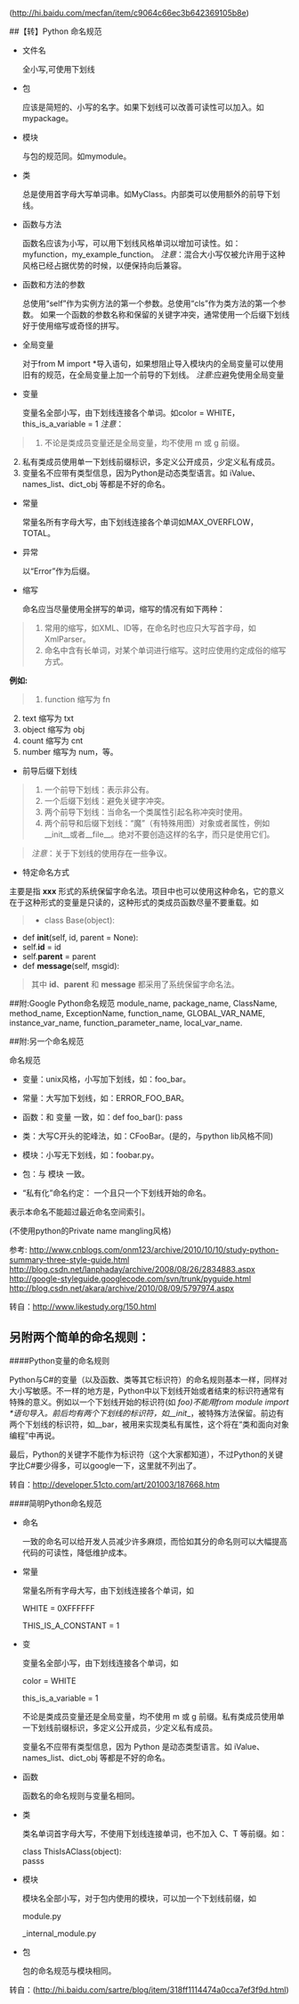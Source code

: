 (http://hi.baidu.com/mecfan/item/c9064c66ec3b642369105b8e)

##【转】Python 命名规范

- 文件名

	全小写,可使用下划线

- 包

	应该是简短的、小写的名字。如果下划线可以改善可读性可以加入。如mypackage。

- 模块

	与包的规范同。如mymodule。

- 类

	总是使用首字母大写单词串。如MyClass。内部类可以使用额外的前导下划线。

- 函数与方法

	函数名应该为小写，可以用下划线风格单词以增加可读性。如：myfunction，my_example_function。
	*注意*：混合大小写仅被允许用于这种风格已经占据优势的时候，以便保持向后兼容。

- 函数和方法的参数

	总使用“self”作为实例方法的第一个参数。总使用“cls”作为类方法的第一个参数。
	如果一个函数的参数名称和保留的关键字冲突，通常使用一个后缀下划线好于使用缩写或奇怪的拼写。

- 全局变量

	对于from M import *导入语句，如果想阻止导入模块内的全局变量可以使用旧有的规范，在全局变量上加一个前导的下划线。
	*注意*:应避免使用全局变量

- 变量

	变量名全部小写，由下划线连接各个单词。如color = WHITE，this_is_a_variable = 1
	*注意*：

>1. 不论是类成员变量还是全局变量，均不使用 m 或 g 前缀。
2. 私有类成员使用单一下划线前缀标识，多定义公开成员，少定义私有成员。
3. 变量名不应带有类型信息，因为Python是动态类型语言。如 iValue、names_list、dict_obj 等都是不好的命名。

- 常量

	常量名所有字母大写，由下划线连接各个单词如MAX_OVERFLOW，TOTAL。

- 异常

	以“Error”作为后缀。

- 缩写

	命名应当尽量使用全拼写的单词，缩写的情况有如下两种：
>1. 常用的缩写，如XML、ID等，在命名时也应只大写首字母，如XmlParser。
>2. 命名中含有长单词，对某个单词进行缩写。这时应使用约定成俗的缩写方式。

**例如:**
>1. function 缩写为 fn
2. text 缩写为 txt
3. object 缩写为 obj
4. count 缩写为 cnt
5. number 缩写为 num，等。

- 前导后缀下划线

>1. 一个前导下划线：表示非公有。
>2. 一个后缀下划线：避免关键字冲突。
>3. 两个前导下划线：当命名一个类属性引起名称冲突时使用。
>4. 两个前导和后缀下划线：“魔”（有特殊用图）对象或者属性，例如__init__或者__file__。绝对不要创造这样的名字，而只是使用它们。

>*注意*：关于下划线的使用存在一些争议。

- 特定命名方式

主要是指 __xxx__ 形式的系统保留字命名法。项目中也可以使用这种命名，它的意义在于这种形式的变量是只读的，这种形式的类成员函数尽量不要重载。如

>* class Base(object):
* def __init__(self, id, parent = None):
* self.__id__ = id
* self.__parent__ = parent
* def __message__(self, msgid):

>其中 __id__、__parent__ 和 __message__ 都采用了系统保留字命名法。


##附:Google Python命名规范
module_name, package_name, ClassName, method_name, ExceptionName, function_name, GLOBAL_VAR_NAME, instance_var_name, function_parameter_name, local_var_name.


##附:另一个命名规范

命名规范

* 变量：unix风格，小写加下划线，如：foo_bar。
* 常量：大写加下划线，如：ERROR_FOO_BAR。
* 函数：和 变量 一致，如：def foo_bar(): pass
* 类：大写C开头的驼峰法，如：CFooBar。(是的，与python lib风格不同)
* 模块：小写无下划线，如：foobar.py。
* 包：与 模块 一致。

* “私有化”命名约定： 一个且只一个下划线开始的命名。

表示本命名不能超过最近命名空间索引。

(不使用python的Private name mangling风格)

参考:
http://www.cnblogs.com/onm123/archive/2010/10/10/study-python-summary-three-style-guide.html
http://blog.csdn.net/lanphaday/archive/2008/08/26/2834883.aspx
http://google-styleguide.googlecode.com/svn/trunk/pyguide.html
http://blog.csdn.net/akara/archive/2010/08/09/5797974.aspx

转自：http://www.likestudy.org/150.html


## 另附两个简单的命名规则：

####Python变量的命名规则

Python与C#的变量（以及函数、类等其它标识符）的命名规则基本一样，同样对大小写敏感。不一样的地方是，Python中以下划线开始或者结束的标识符通常有特殊的意义。例如以一个下划线开始的标识符(如 _foo)不能用from module import *语句导入。前后均有两个下划线的标识符，如__init__，被特殊方法保留。前边有两个下划线的标识符，如__bar，被用来实现类私有属性，这个将在“类和面向对象编程”中再说。

最后，Python的关键字不能作为标识符（这个大家都知道），不过Python的关键字比C#要少得多，可以google一下，这里就不列出了。

转自：http://developer.51cto.com/art/201003/187668.htm


####简明Python命名规范

* 命名

	一致的命名可以给开发人员减少许多麻烦，而恰如其分的命名则可以大幅提高代码的可读性，降低维护成本。

* 常量

	常量名所有字母大写，由下划线连接各个单词，如

	WHITE = 0XFFFFFF
	
	THIS_IS_A_CONSTANT = 1

* 变

	变量名全部小写，由下划线连接各个单词，如
	
	color = WHITE
	
	this_is_a_variable = 1
	
	不论是类成员变量还是全局变量，均不使用 m 或 g 前缀。私有类成员使用单一下划线前缀标识，多定义公开成员，少定义私有成员。
	
	变量名不应带有类型信息，因为 Python 是动态类型语言。如 iValue、names_list、dict_obj 等都是不好的命名。

* 函数

	函数名的命名规则与变量名相同。

* 类

	类名单词首字母大写，不使用下划线连接单词，也不加入 C、T 等前缀。如：

	class ThisIsAClass(object):   
		passs
* 模块

     模块名全部小写，对于包内使用的模块，可以加一个下划线前缀，如

     module.py

     _internal_module.py

* 包

    包的命名规范与模块相同。

转自：(http://hi.baidu.com/sartre/blog/item/318ff1114474a0cca7ef3f9d.html)
